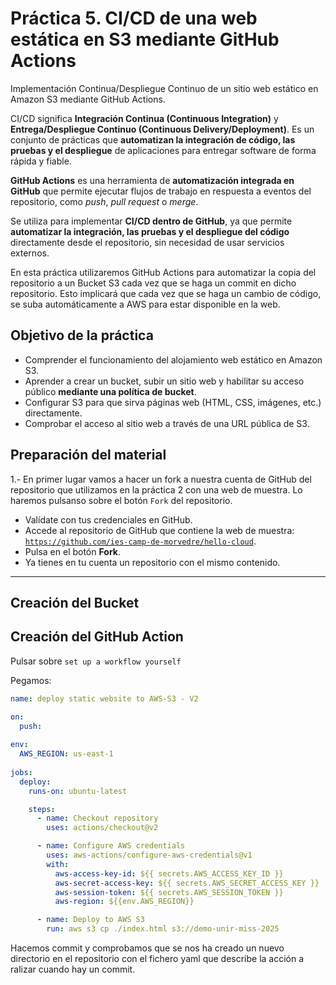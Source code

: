 # Práctica 5. CI/CD de una web estática en S3 mediante GitHub Actions

Implementación Continua/Despliegue Continuo de un sitio web estático en Amazon S3 mediante GitHub Actions.

CI/CD significa **Integración Continua (Continuous Integration)** y **Entrega/Despliegue Continuo (Continuous Delivery/Deployment)**.
Es un conjunto de prácticas que **automatizan la integración de código, las pruebas y el despliegue** de aplicaciones para entregar software de forma rápida y fiable.

**GitHub Actions** es una herramienta de **automatización integrada en GitHub** que permite ejecutar flujos de trabajo en respuesta a eventos del repositorio, como *push*, *pull request* o *merge*.

Se utiliza para implementar **CI/CD dentro de GitHub**, ya que permite **automatizar la integración, las pruebas y el despliegue del código** directamente desde el repositorio, sin necesidad de usar servicios externos.

En esta práctica utilizaremos GitHub Actions para automatizar la copia del repositorio a un Bucket S3 cada vez que se haga un commit en dicho repositorio. Esto implicará que cada vez que se haga un cambio de código, se suba automáticamente a AWS para estar disponible en la web.



## Objetivo de la práctica

* Comprender el funcionamiento del alojamiento web estático en Amazon S3.
* Aprender a crear un bucket, subir un sitio web y habilitar su acceso público **mediante una política de bucket**.
* Configurar S3 para que sirva páginas web (HTML, CSS, imágenes, etc.) directamente.
* Comprobar el acceso al sitio web a través de una URL pública de S3.


## Preparación del material

1.- En primer lugar vamos a hacer un fork a nuestra cuenta de GitHub del repositorio que utilizamos en la práctica 2 con una web de muestra. Lo haremos pulsanso sobre el botón `Fork` del repositorio.

- Valídate con tus credenciales en GitHub.
- Accede al repositorio de GitHub que contiene la web de muestra:
   [`https://github.com/ies-camp-de-morvedre/hello-cloud`](https://github.com/IES-CAMP-DE-MORVEDRE/hello-cloud).
- Pulsa en el botón **Fork**.
- Ya tienes en tu cuenta un repositorio con el mismo contenido.

---

## Creación del Bucket

## Creación del GitHub Action

Pulsar sobre `set up a workflow yourself`

Pegamos:
``` yaml
name: deploy static website to AWS-S3 - V2

on:
  push:
  
env:
  AWS_REGION: us-east-1
  
jobs:
  deploy:
    runs-on: ubuntu-latest

    steps:
      - name: Checkout repository
        uses: actions/checkout@v2

      - name: Configure AWS credentials
        uses: aws-actions/configure-aws-credentials@v1
        with:
          aws-access-key-id: ${{ secrets.AWS_ACCESS_KEY_ID }}
          aws-secret-access-key: ${{ secrets.AWS_SECRET_ACCESS_KEY }}
          aws-session-token: ${{ secrets.AWS_SESSION_TOKEN }}
          aws-region: ${{env.AWS_REGION}}

      - name: Deploy to AWS S3
        run: aws s3 cp ./index.html s3://demo-unir-miss-2025

```

Hacemos commit y comprobamos que se nos ha creado un nuevo directorio en el repositorio con el fichero yaml que describe la acción a ralizar cuando hay un commit.
